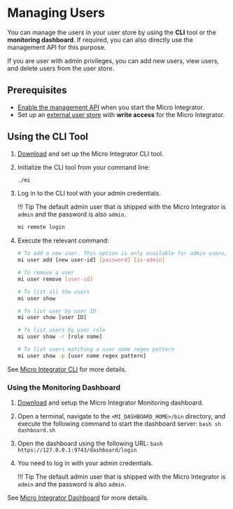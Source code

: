 # Managing Users

You can manage the users in your user store by using the **CLI** tool or the **monitoring dashboard**. If required, you can also directly use the management API for this purpose.

If you are user with admin privileges, you can add new users, view users, and delete users from the user store.

## Prerequisites

- [Enable the management API](../../../administer-and-observe/working-with-management-api/#enabling-the-management-api) when you start the Micro Integrator.
- Set up an [external user store](../setting_up_ro_ldap) with **write access** for the Micro Integrator.

## Using the CLI Tool

1.	[Download](https://wso2.com/integration/micro-integrator/tooling/) and set up the Micro Integrator CLI tool.

2.  Initialize the CLI tool from your command line:

    ```bash
    ./mi
    ```

3.	Log in to the CLI tool with your admin credentials.

    !!! Tip
        The default admin user that is shipped with the Micro Integrator is `admin` and the password is also `admin`.

	```bash
	mi remote login
	```

4.  Execute the relevant command:

	```bash
	# To add a new user. This option is only available for admin users, therefore, set the `is-admin` flag to `true`
	mi user add [new user-id] [password] [is-admin]

	# To remove a user
	mi user remove [user-id]

	# To list all the users
	mi user show

	# To list user by user ID
	mi user show [user ID]

	# To list users by user role
	mi user show -r [role name]

	# To list users matching a user name regex pattern
	mi user show -p [user name regex pattern]
	```

See [Micro Integrator CLI](../../../administer-and-observe/using-the-command-line-interface) for more details.

### Using the Monitoring Dashboard

1.	[Download](https://wso2.com/integration/micro-integrator/tooling/) and setup the Micro Integrator Monitoring dashboard.
2.	Open a terminal, navigate to the `<MI_DASHBOARD_HOME>/bin` directory, and execute the following command to start the dashboard server:
		```bash
		sh dashboard.sh
		```
3.	Open the dashboard using the following URL:
		```bash
		https://127.0.0.1:9743/dashboard/login
		```
4.  You need to log in with your admin credentials.

    !!! Tip
        The default admin user that is shipped with the Micro Integrator is `admin` and the password is also `admin`.

See [Micro Integrator Dashboard](../../../administer-and-observe/working-with-monitoring-dashboard) for more details.
